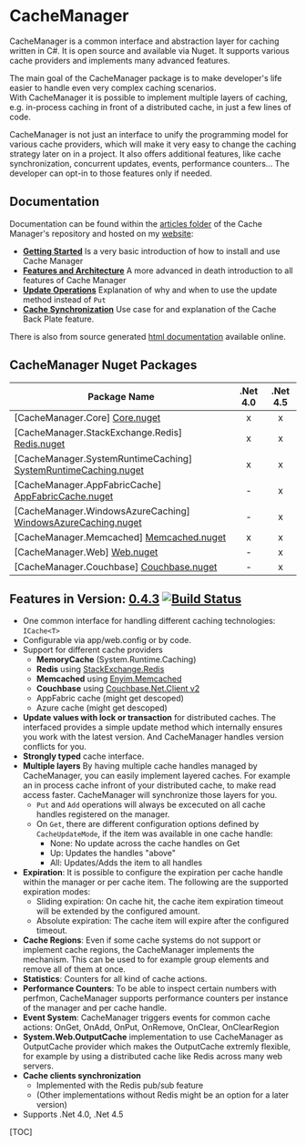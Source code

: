 # CacheManager
CacheManager is a common interface and abstraction layer for caching written in C#. It is open source and available via Nuget. It supports various cache providers and implements many advanced features.

The main goal of the CacheManager package is to make developer's life easier to handle even very complex caching scenarios.  
With CacheManager it is possible to implement multiple layers of caching, e.g. in-process caching in front of a distributed cache, in just a few lines of code.

CacheManager is not just an interface to unify the programming model for various cache providers, which will 
make it very easy to change the caching strategy later on in a project. It also offers additional features, like cache synchronization, concurrent updates, events, performance counters... 
The developer can opt-in to those features only if needed.

## Documentation
 
Documentation can be found within the [articles folder][articles] of the Cache Manager's repository and  hosted on my [website][mcweb]:

* [**Getting Started**][gettingstarted]
Is a very basic introduction of how to install and use Cache Manager
* [**Features and Architecture**][featuresarticle]
A more advanced in death introduction to all features of Cache Manager
* [**Update Operations**][updatearticle]
Explanation of why and when to use the update method instead of `Put` 
* [**Cache Synchronization**][cachesyncarticle]
Use case for and explanation of the Cache Back Plate feature.

There is also from source generated [html documentation][help] available online.

## CacheManager Nuget Packages

| Package Name | .Net 4.0 | .Net 4.5
----------| :----------: | :------------:
| [CacheManager.Core] [Core.nuget] | x | x
| [CacheManager.StackExchange.Redis] [Redis.nuget] | x | x 
| [CacheManager.SystemRuntimeCaching] [SystemRuntimeCaching.nuget]  | x | x 
| [CacheManager.AppFabricCache] [AppFabricCache.nuget]  | - | x 
| [CacheManager.WindowsAzureCaching] [WindowsAzureCaching.nuget]  | - | x 
| [CacheManager.Memcached] [Memcached.nuget]  | x | x
| [CacheManager.Web] [Web.nuget]  | - | x
| [CacheManager.Couchbase] [Couchbase.nuget]  | - | x

## Features in Version: [0.4.3][releases] [![Build Status](https://travis-ci.org/MichaCo/CacheManager.svg?branch=master)](https://travis-ci.org/MichaCo/CacheManager) 

* One common interface for handling different caching technologies: `ICache<T>`
* Configurable via app/web.config or by code.
* Support for different cache providers
    * **MemoryCache** (System.Runtime.Caching)
    * **Redis** using [StackExchange.Redis](https://github.com/StackExchange/StackExchange.Redis)
    * **Memcached** using [Enyim.Memcached](https://github.com/enyim/EnyimMemcached)
    * **Couchbase** using [Couchbase.Net.Client v2](https://github.com/couchbase/couchbase-net-client)
    * AppFabric cache (might get descoped)
    * Azure cache (might get descoped)
* **Update values with lock or transaction** for distributed caches. 
The interfaced provides a simple update method which internally ensures you work with the latest version.
And CacheManager handles version conflicts for you.
* **Strongly typed** cache interface.
* **Multiple layers**
By having multiple cache handles managed by CacheManager, you can easily implement layered caches. For example an in process cache infront of your distributed cache, to make read access faster.
CacheManager will synchronize those layers for you. 
    * `Put` and `Add` operations will always be excecuted on all cache handles registered on the manager.
    * On `Get`, there are different configuration options defined by `CacheUpdateMode`, if the item was available in one cache handle:
        * None: No update across the cache handles on Get
        * Up: Updates the handles "above"
        * All: Updates/Adds the item to all handles
* **Expiration**: It is possible to configure the expiration per cache handle within the manager or per cache item.
The following are the supported expiration modes:
    * Sliding expiration: On cache hit, the cache item expiration timeout will be extended by the configured amount.
    * Absolute expiration: The cache item will expire after the configured timeout.
* **Cache Regions**: Even if some cache systems do not support or implement cache regions, the CacheManager implements the mechanism.
This can be used to for example group elements and remove all of them at once.
* **Statistics**: Counters for all kind of cache actions.
* **Performance Counters**: To be able to inspect certain numbers with perfmon, CacheManager supports performance counters per instance of the manager and per cache handle.
* **Event System**: CacheManager triggers events for common cache actions:
OnGet, OnAdd, OnPut, OnRemove, OnClear, OnClearRegion
* **System.Web.OutputCache** implementation to use CacheManager as OutputCache provider which makes the OutputCache extremly flexible, for example by using a distributed cache like Redis across many web servers.
* **Cache clients synchronization** 
    * Implemented with the Redis pub/sub feature
    * (Other implementations without Redis might be an option for a later version)
* Supports .Net 4.0, .Net 4.5

[releases]: https://github.com/MichaCo/CacheManager/releases
[Core.nuget]: https://www.nuget.org/packages/CacheManager.Core
[Redis.nuget]: https://www.nuget.org/packages/CacheManager.StackExchange.Redis 
[SystemRuntimeCaching.nuget]: https://www.nuget.org/packages/CacheManager.SystemRuntimeCaching
[AppFabricCache.nuget]: https://www.nuget.org/packages/CacheManager.AppFabricCache
[WindowsAzureCaching.nuget]: https://www.nuget.org/packages/CacheManager.WindowsAzureCaching
[Memcached.nuget]: https://www.nuget.org/packages/CacheManager.Memcached
[Web.nuget]: https://www.nuget.org/packages/CacheManager.Web
[Couchbase.nuget]: https://www.nuget.org/packages/CacheManager.Couchbase
[mcweb]: http://mconrad.azurewebsites.net
[articles]: https://github.com/MichaCo/CacheManager/tree/master/Articles
[help]: http://michaco.github.io/Documentation/CacheManager/Help
[gettingstarted]: http://mconrad.azurewebsites.net/Documentation/Index/cachemanager_getting_started
[featuresarticle]: http://mconrad.azurewebsites.net/Documentation/Index/cachemanager_architecture
[updatearticle]: http://mconrad.azurewebsites.net/Documentation/Index/cachemanager_update
[cachesyncarticle]: http://mconrad.azurewebsites.net/Documentation/Index/cachemanager_synchronization

[TOC]